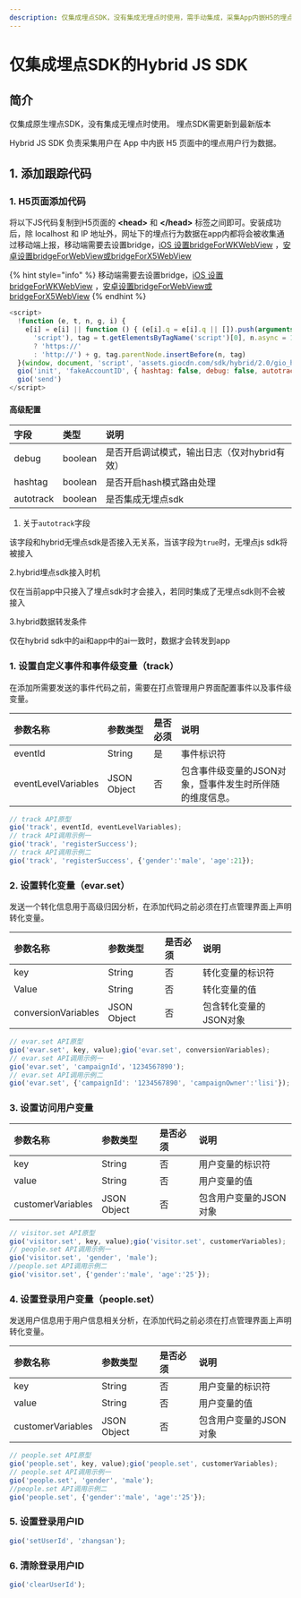 ```yaml
---
description: 仅集成埋点SDK，没有集成无埋点时使用，需手动集成，采集App内嵌H5的埋点用户行为数据。
---
```


# 仅集成埋点SDK的Hybrid JS SDK

## 简介 <a id="jian-jie"></a>

仅集成原生埋点SDK，没有集成无埋点时使用。 埋点SDK需更新到最新版本

Hybrid JS SDK 负责采集用户在 App 中内嵌 H5 页面中的埋点用户行为数据。

## 1. 添加跟踪代码 <a id="1-tian-jia-gen-zong-dai-ma"></a>

###  1. H5页面添加代码 <a id="1-h-5-ye-mian-tian-jia-dai-ma"></a>

将以下JS代码复制到H5页面的 **&lt;head&gt;** 和 **&lt;/head&gt;** 标签之间即可。安装成功后，除 localhost 和 IP 地址外，网址下的埋点行为数据在app内都将会被收集通过移动端上报，移动端需要去设置bridge，[iOS 设置bridgeForWKWebView](https://docs.growingio.com/v3/developer-manual/sdkintegrated/ios-sdk/ios-sdk-api/sdk-other) ，[安卓设置bridgeForWebView或bridgeForX5WebView](https://docs.growingio.com/v3/developer-manual/sdkintegrated/android-sdk/android-sdk-api/run-api) 

{% hint style="info" %}
移动端需要去设置bridge，[iOS 设置bridgeForWKWebView](https://docs.growingio.com/v3/developer-manual/sdkintegrated/ios-sdk/ios-sdk-api/sdk-other) ，[安卓设置bridgeForWebView或bridgeForX5WebView](https://docs.growingio.com/v3/developer-manual/sdkintegrated/android-sdk/android-sdk-api/run-api) 
{% endhint %}

```javascript
<script>
  !function (e, t, n, g, i) {
    e[i] = e[i] || function () { (e[i].q = e[i].q || []).push(arguments) }, n = t.createElement(
      'script'), tag = t.getElementsByTagName('script')[0], n.async = 1, n.src = ('https:' === document.location.protocol
      ? 'https://'
      : 'http://') + g, tag.parentNode.insertBefore(n, tag)
  }(window, document, 'script', 'assets.giocdn.com/sdk/hybrid/2.0/gio_hybrid_track.js', 'gio')
  gio('init', 'fakeAccountID', { hashtag: false, debug: false, autotrack: false })
  gio('send')
</script>

```



#### 高级配置

| 字段 | 类型 | 说明 |
| :--- | :--- | :--- |
| debug | boolean | 是否开启调试模式，输出日志（仅对hybrid有效） |
| hashtag | boolean | 是否开启hash模式路由处理 |
| autotrack | boolean | 是否集成无埋点sdk |

1. 关于`autotrack`字段

该字段和hybrid无埋点sdk是否接入无关系，当该字段为`true`时，无埋点js sdk将被接入

2.hybrid埋点sdk接入时机

仅在当前app中只接入了埋点sdk时才会接入，若同时集成了无埋点sdk则不会被接入

3.hybrid数据转发条件

仅在hybrid sdk中的ai和app中的ai一致时，数据才会转发到app



### 1. 设置自定义事件和事件级变量（track） <a id="1-she-zhi-zi-ding-yi-shi-jian-he-shi-jian-ji-bian-liang-track"></a>

在添加所需要发送的事件代码之前，需要在打点管理用户界面配置事件以及事件级变量。

| 参数名称 | 参数类型 | 是否必须 | 说明 |
| :--- | :--- | :--- | :--- |
| eventId | String | 是 | 事件标识符 |
| eventLevelVariables | JSON Object | 否 | 包含事件级变量的JSON对象，暨事件发生时所伴随的维度信息。 |

```javascript
// track API原型
gio('track', eventId, eventLevelVariables);
// track API调用示例一
gio('track', 'registerSuccess');
// track API调用示例二
gio('track', 'registerSuccess', {'gender':'male', 'age':21});
```

### 2. 设置转化变量（evar.set） <a id="3-she-zhi-zhuan-hua-bian-liang-evarset"></a>

发送一个转化信息用于高级归因分析，在添加代码之前必须在打点管理界面上声明转化变量。

| 参数名称 | 参数类型 | 是否必须 | 说明 |
| :--- | :--- | :--- | :--- |
| key | String | 否 | 转化变量的标识符 |
| Value | String | 否 | 转化变量的值 |
| conversionVariables | JSON Object | 否 | 包含转化变量的JSON对象 |

```javascript
// evar.set API原型
gio('evar.set', key, value);gio('evar.set', conversionVariables);
// evar.set API调用示例一
gio('evar.set', 'campaignId'，'1234567890');
// evar.set API调用示例二
gio('evar.set', {'campaignId': '1234567890', 'campaignOwner':'lisi'});
```



### 3. 设置访问用户变量 <a id="4-she-zhi-yong-hu-ji-bian-liang-peopleset"></a>

| 参数名称 | 参数类型 | 是否必须 | 说明 |
| :--- | :--- | :--- | :--- |
| key | String | 否 | 用户变量的标识符 |
| value | String | 否 | 用户变量的值 |
| customerVariables | JSON Object | 否 | 包含用户变量的JSON对象 |

```javascript
// visitor.set API原型
gio('visitor.set', key, value);gio('visitor.set', customerVariables);
// people.set API调用示例一
gio('visitor.set', 'gender', 'male');
//people.set API调用示例二
gio('visitor.set', {'gender':'male', 'age':'25'});
```



### 4. 设置登录用户变量（people.set） <a id="4-she-zhi-yong-hu-ji-bian-liang-peopleset"></a>

发送用户信息用于用户信息相关分析，在添加代码之前必须在打点管理界面上声明转化变量。

| 参数名称 | 参数类型 | 是否必须 | 说明 |
| :--- | :--- | :--- | :--- |
| key | String | 否 | 用户变量的标识符 |
| value | String | 否 | 用户变量的值 |
| customerVariables | JSON Object | 否 | 包含用户变量的JSON对象 |

```javascript
// people.set API原型
gio('people.set', key, value);gio('people.set', customerVariables);
// people.set API调用示例一
gio('people.set', 'gender', 'male');
//people.set API调用示例二
gio('people.set', {'gender':'male', 'age':'25'});
```

### 5. 设置登录用户ID

```javascript
gio('setUserId', 'zhangsan'); 
```

### 6. 清除登录用户ID

```javascript
gio('clearUserId');
```

